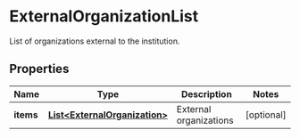 

# ExternalOrganizationList

List of organizations external to the institution.
## Properties

Name | Type | Description | Notes
------------ | ------------- | ------------- | -------------
**items** | [**List&lt;ExternalOrganization&gt;**](ExternalOrganization.md) | External organizations |  [optional]



